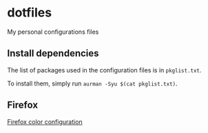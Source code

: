 # dotfiles
My personal configurations files

## Install dependencies
The list of packages used in the configuration files is in `pkglist.txt`.

To install them, simply run `aurman -Syu $(cat pkglist.txt)`.

## Firefox
[Firefox color configuration](https://color.firefox.com/?theme=XQAAAALjAAAAAAAAAABBKYhm849SCiazH1KEGccwS-xNVAVTV01I4rAwAmOpZ0bK_lnuDHhP9XcTrfYriVdWNXdRTmtPrVK1Oa9lntvuy-Q9OutJ4IAx3bL5_SjOPFJ4h5N8dDZN6RobCRSktkY9UpZ21FvMp4N0JZXjnhUsrDM3ICV34K5_c1jAerKx2OVdAfj3lC_3b67e6j9N0cqpUCqrwzrdH_xHC8A)

